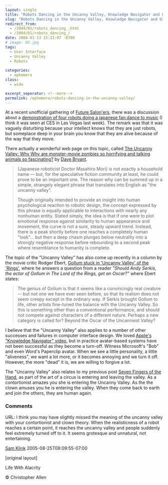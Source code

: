 ```yaml
---
layout: single
title: "Robots Dancing in the Uncanny Valley, Knowledge Navigator and UI Design"
slug: "Robots Dancing in the Uncanny Valley, Knowledge Navigator and UI Design"
redirect_from:
  - /2004/01/robots_dancing_.html
  - /2004/01/robots_dancing_/
date: 2004-01-13 15:21:07 -0700
# image: 02.jpg
tags: 
  - User Interface
  - Uncanny Valley
  - Robots
  
categories:
  - ephemera
class:
  - wide

excerpt_seperator: <!--more-->
permalink: /ephemera/robots-dancing-in-the-uncanny-valley/
---
```


At a recent unofficial gathering of [Future Salon'ers](http://finnern.com/future/), there was a discussion about a [demonstration of four robots doing a japanese fan dance to music](http://pc.watch.impress.co.jp/docs/2003/1218/sony_06.wmv) (I think it was seen at CES in Las Vegas last week). The remark was that it was vaguely disturbing because your intellect knows that they are just robots, but someplace deep in your brain you know that they are alive because of the way that they move.

There actually a wonderful web page on this topic, called [The Uncanny Valley: Why Why are monster-movie zombies so horrifying and talking animals so fascinating?](http://www.arclight.net/~pdb/glimpses/valley.html) by [Dave Bryant](http://www.arclight.net/~pdb/).

> (Japanese roboticist Doctor Masahiro Mori) is not exactly a household name — but, for the speculative fiction community at least, he could prove to be an important one. The reason why can be summed up in a simple, strangely elegant phrase that translates into English as "the uncanny valley".
> 
> Though originally intended to provide an insight into human psychological reaction to robotic design, the concept expressed by this phrase is equally applicable to interactions with nearly any nonhuman entity. Stated simply, the idea is that if one were to plot emotional response against similarity to human appearance and movement, the curve is not a sure, steady upward trend. Instead, there is a peak shortly before one reaches a completely human "look"... but then a deep chasm plunges below neutrality into a strongly negative response before rebounding to a second peak where resemblance to humanity is complete.

The topic of the "Uncanny Valley" has also come up recently in a column by the movie critic Rodger Ebert, [Gollum stuck in 'Uncanny Valley' of the 'Rings'](http://www.suntimes.com/output/answ-man/sho-sunday-ebert11.html), where he answers a question from a reader _"Should Andy Serkis, the actor of Gollum in The Lord of the Rings, get an Oscar?"_ where Ebert states:

> The genius of Gollum is that it seems like a convincingly real creature -- but not one we have ever seen before, so that its realism does not seem creepy except in the ordinary way. If Serkis brought Gollum to life, other artists fine-tuned the balance with the Uncanny Valley. So this is something other than a conventional performance, and should not compete against characters of a different nature. Perhaps a new category is called for? Beyond the Oscar of the Uncanniest Valley?

I believe that the "Uncanny Valley" also applies to a number of other successes and failures in computer interface design. We loved [Apple's "Knowledge Navigator" video](http://www.bu.edu/jlengel/kn65kfs.mov), but in practice avatar-based systems have not been successful as they become a turn-off. Witness Microsoft's "Bob" and even Word's Paperclip avatar. When we see a little personality, a little "aliveness", we want a lot more, or it becomes annoying and we turn it off. However, the more "dead" it is, we are willing to forgive a lot.

The "Uncanny Valley" also relates to my previous post [Seven Fingers of the Hand](/2004/01/seven_fingers_o.html), as part of the art of a circus is entering and leaving the valley. As a contortionist amazes you she is entering the Uncanny Valley. As the the clown amuses you he is entering the valley. When they come back to earth and join the others, they are human again.

### Comments

URL: I think you may have slightly missed the meaning of the uncanny valley with your contortionist and clown theory. When the realisticness of a robot reaches a certain point, it reaches the uncanny valley and people suddenly feel extremely turned off to it. It seems grotesque and unnatural, not entertaining.

[Sam Klink](#) 2005-08-25T08:09:55-07:00

[original layout]

Life With Alacrity

© Christopher Allen